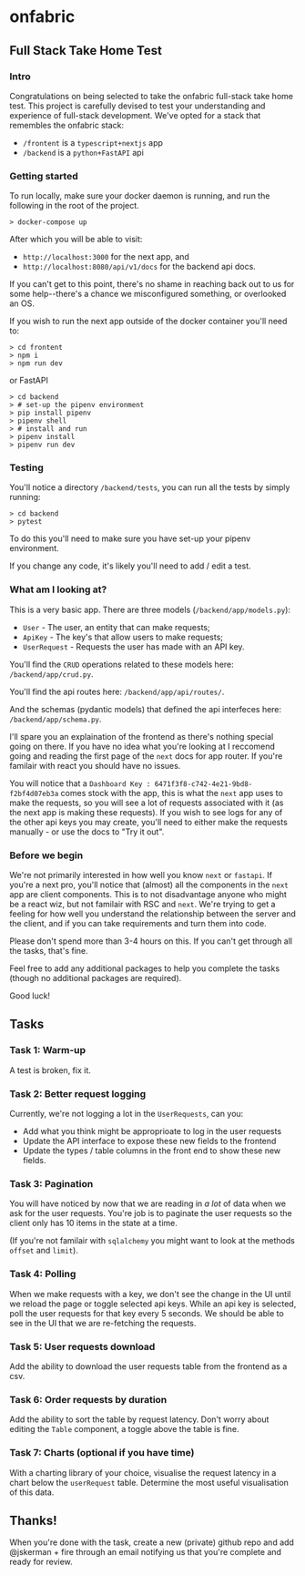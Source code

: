 # onfabric

## Full Stack Take Home Test

### Intro

Congratulations on being selected to take the onfabric full-stack take home test. This project is carefully devised to test your understanding and experience of full-stack development. We've opted for a stack that remembles the onfabric stack:

- `/frontent` is a `typescript+nextjs` app
- `/backend` is a `python+FastAPI` api

### Getting started

To run locally, make sure your docker daemon is running, and run the following in the root of the project.
```
> docker-compose up
```

After which you will be able to visit:

- `http://localhost:3000` for the next app, and
- `http://localhost:8080/api/v1/docs` for the backend api docs.

If you can't get to this point, there's no shame in reaching back out to us for some help--there's a chance we misconfigured something, or overlooked an OS.

If you wish to run the next app outside of the docker container you'll need to:

```
> cd frontent
> npm i
> npm run dev
```

or FastAPI

```
> cd backend
> # set-up the pipenv environment
> pip install pipenv
> pipenv shell
> # install and run
> pipenv install
> pipenv run dev
```

### Testing

You'll notice a directory `/backend/tests`, you can run all the tests by simply running:

```
> cd backend
> pytest
```

To do this you'll need to make sure you have set-up your pipenv environment.

If you change any code, it's likely you'll need to add / edit a test.

### What am I looking at?

This is a very basic app. There are three models (`/backend/app/models.py`):

- `User` - The user, an entity that can make requests;
- `ApiKey` - The key's that allow users to make requests;
- `UserRequest` - Requests the user has made with an API key.

You'll find the `CRUD` operations related to these models here: `/backend/app/crud.py`.

You'll find the api routes here: `/backend/app/api/routes/`.

And the schemas (pydantic models) that defined the api interfeces here: `/backend/app/schema.py`.

I'll spare you an explaination of the frontend as there's nothing special going on there. If you have no idea what you're looking at I reccomend going and reading the first page of the `next` docs for app router. If you're familair with react you should have no issues.

You will notice that a `Dashboard Key : 6471f3f8-c742-4e21-9bd8-f2bf4d07eb3a` comes stock with the app, this is what the `next` app uses to make the requests, so you will see a lot of requests associated with it (as the next app is making these requests). If you wish to see logs for any of the other api keys you may create, you'll need to either make the requests manually - or use the docs to "Try it out".

### Before we begin

We're not primarily interested in how well you know `next` or `fastapi`. If you're a next pro, you'll notice that (almost) all the components in the `next` app are client components. This is to not disadvantage anyone who might be a react wiz, but not familair with RSC and `next`. We're trying to get a feeling for how well you understand the relationship between the server and the client, and if you can take requirements and turn them into code.

Please don't spend more than 3-4 hours on this. If you can't get through all the tasks, that's fine.

Feel free to add any additional packages to help you complete the tasks (though no additional packages are required).

Good luck!

## Tasks

### Task 1: Warm-up

A test is broken, fix it.

### Task 2: Better request logging

Currently, we're not logging a lot in the `UserRequests`, can you:

- Add what you think might be approprioate to log in the user requests
- Update the API interface to expose these new fields to the frontend
- Update the types / table columns in the front end to show these new fields.

### Task 3: Pagination

You will have noticed by now that we are reading in _a lot_ of data when we ask for the user requests. You're job is to paginate the user requests so the client only has 10 items in the state at a time.

(If you're not familair with `sqlalchemy` you might want to look at the methods `offset` and `limit`).

### Task 4: Polling

When we make requests with a key, we don't see the change in the UI until we reload the page or toggle selected api keys. While an api key is selected, poll the user requests for that key every 5 seconds. We should be able to see in the UI that we are re-fetching the requests.

### Task 5: User requests download

Add the ability to download the user requests table from the frontend as a csv.

### Task 6: Order requests by duration

Add the ability to sort the table by request latency. Don't worry about editing the `Table` component, a toggle above the table is fine.

### Task 7: Charts (optional if you have time)

With a charting library of your choice, visualise the request latency in a chart below the `userRequest` table. Determine the most useful visualisation of this data.

## Thanks!
When you're done with the task, create a new (private) github repo and add @jskerman + fire through an email notifying us that you're complete and ready for review.
